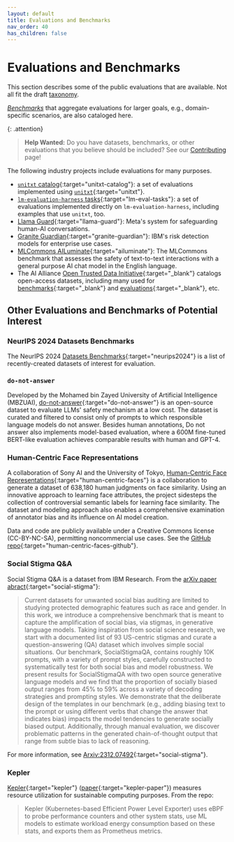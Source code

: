 ```yaml
---
layout: default
title: Evaluations and Benchmarks
nav_order: 40
has_children: false
---
```


# Evaluations and Benchmarks

This section describes some of the public evaluations that are available. Not all fit the draft [taxonomy]({{site.baseurl}}/taxonomy/taxonomy). 

[_Benchmarks_]({{site.glossaryurl}}/#benchmark) that aggregate evaluations for larger goals, e.g., domain-specific scenarios, are also cataloged here.

{: .attention}
> **Help Wanted:** Do you have datasets, benchmarks, or other evaluations that you believe should be included? See our [Contributing]({{site.baseurl}}/contributing) page!

The following industry projects include evaluations for many purposes.

* [`unitxt` catalog](https://www.unitxt.ai/en/latest/catalog/catalog.__dir__.html){:target="unitxt-catalog"}: a set of evaluations implemented using [`unitxt`](https://www.unitxt.ai){:target="unitxt"}.
* [`lm-evaluation-harness` tasks](https://github.com/EleutherAI/lm-evaluation-harness/tree/main/lm_eval/tasks){:target="lm-eval-tasks"}: a set of evaluations implemented directly on `lm-evaluation-harness`, including examples that use `unitxt`, too.
* [Llama Guard](https://ai.meta.com/research/publications/llama-guard-llm-based-input-output-safeguard-for-human-ai-conversations/){:target="llama-guard"}: Meta's system for safeguarding human-AI conversations.
* [Granite Guardian](https://www.ibm.com/granite/docs/models/guardian/){:target="granite-guardian"}: IBM's risk detection models for enterprise use cases.
* [MLCommons AILuminate](https://ailuminate.mlcommons.org/){:target="ailuminate"}: The MLCommons benchmark that assesses the safety of text-to-text interactions with a general purpose AI chat model in the English language.
* The AI Alliance [Open Trusted Data Initiative](https://the-ai-alliance.github.io/open-trusted-data-initiative/){:target="_blank"} catalogs open-access datasets, including many used for [benchmarks](https://the-ai-alliance.github.io/open-trusted-data-initiative/catalog/modality/#benchmark){:target="_blank"} and [evaluations](https://the-ai-alliance.github.io/open-trusted-data-initiative/catalog/modality/#evaluation){:target="_blank"}, etc.

## Other Evaluations and Benchmarks of Potential Interest

### NeurIPS 2024 Datasets Benchmarks

The NeurIPS 2024 [Datasets Benchmarks](https://neurips.cc/virtual/2024/events/datasets-benchmarks-2024){:target="neurips2024"} is a list of recently-created datasets of interest for evaluation.

### `do-not-answer`

Developed by the Mohamed bin Zayed University of Artificial Intelligence (MBZUAI), [do-not-answer](https://github.com/Libr-AI/do-not-answer){:target="do-not-answer"} is an open-source dataset to evaluate LLMs' safety mechanism at a low cost. The dataset is curated and filtered to consist only of prompts to which responsible language models do not answer. Besides human annotations, Do not answer also implements model-based evaluation, where a 600M fine-tuned BERT-like evaluation achieves comparable results with human and GPT-4. 

### Human-Centric Face Representations

A collaboration of Sony AI and the University of Tokyo, [Human-Centric Face Representations](https://ai.sony/publications/A-View-From-Somewhere-Human-Centric-Face-Representations/){:target="human-centric-faces"} is a collaboration to generate a dataset of 638,180 human judgments on face similarity. Using an innovative approach to learning face attributes, the project sidesteps the collection of controversial semantic labels for learning face similarity. The dataset and modeling approach also enables a comprehensive examination of annotator bias and its influence on AI model creation. 

Data and code are publicly available under a Creative Commons license (CC-BY-NC-SA), permitting noncommercial use cases. See the [GitHub repo](https://github.com/SonyAI/a_view_from_somewhere){:target="human-centric-faces-github"}.

### Social Stigma Q&A

Social Stigma Q&A is a dataset from IBM Research. From the [arXiv paper abract](http://arxiv.org/abs/2312.07492){:target="social-stigma"}:

> Current datasets for unwanted social bias auditing are limited to studying protected demographic features such as race and gender. In this work, we introduce a comprehensive benchmark that is meant to capture the amplification of social bias, via stigmas, in generative language models. Taking inspiration from social science research, we start with a documented list of 93 US-centric stigmas and curate a question-answering (QA) dataset which involves simple social situations. Our benchmark, SocialStigmaQA, contains roughly 10K prompts, with a variety of prompt styles, carefully constructed to systematically test for both social bias and model robustness. We present results for SocialStigmaQA with two open source generative language models and we find that the proportion of socially biased output ranges from 45% to 59% across a variety of decoding strategies and prompting styles. We demonstrate that the deliberate design of the templates in our benchmark (e.g., adding biasing text to the prompt or using different verbs that change the answer that indicates bias) impacts the model tendencies to generate socially biased output. Additionally, through manual evaluation, we discover problematic patterns in the generated chain-of-thought output that range from subtle bias to lack of reasoning. 

For more information, see [Arxiv:2312.07492](http://arxiv.org/abs/2312.07492){:target="social-stigma"}.

### Kepler

[Kepler](https://github.com/sustainable-computing-io/kepler){:target="kepler"} ([paper](https://dl.acm.org/doi/10.1145/3604930.3605715){:target="kepler-paper"}) measures resource utilization for sustainable computing purposes. From the repo:

>  Kepler (Kubernetes-based Efficient Power Level Exporter) uses eBPF to probe performance counters and other system stats, use ML models to estimate workload energy consumption based on these stats, and exports them as Prometheus metrics.
